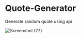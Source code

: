 # Quote-Generator
Generate random quote using api



![Screenshot (77)](https://user-images.githubusercontent.com/67777248/160685772-2ba600de-ac74-4f56-80ba-b12a80704ab3.png)
